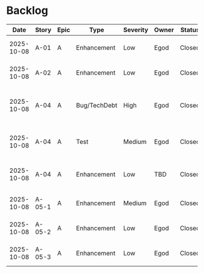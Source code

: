 # Backlog

| Date | Story | Epic | Type | Severity | Owner | Status | Notes |
|------|-------|------|------|----------|-------|--------|-------|
| 2025-10-08 | A-01 | A | Enhancement | Low | Egod | Closed | Add logging for NPC creation in npcService.create (e.g., console.log or proper logger). Related to story-1.1.md |
| 2025-10-08 | A-02 | A | Enhancement | Low | Egod | Closed | Add input validation for limit (max 100) and offset (non-negative) in GET /npc route. Related to story-1.2.md |
| 2025-10-08 | A-04 | A | Bug/TechDebt | High | Egod | Closed | Derive player_id from auth/session middleware and enforce on PATCH /npc/{id}/prompt. Implemented in src/app.ts and src/routes/npc.ts on 2025-10-08. See: docs/stories/story-1.4.md |
| 2025-10-08 | A-04 | A | Test | Medium | Egod | Closed | Integration test added: tests/routes/patch_prompt.integration.test.ts on 2025-10-08. See: docs/stories/story-1.4.md |
| 2025-10-08 | A-04 | A | Enhancement | Low | TBD | Closed | Add input size validation and sanitization for `prompt` (limit length, e.g., 5000 chars). See: src/routes/npc.ts, src/services/npcService.ts |
| 2025-10-08 | A-05-1 | A | Enhancement | Medium | Egod | Closed | Replace simple admin check with role-based middleware or config-driven admin list. Related to story-1.5.md |
| 2025-10-08 | A-05-2 | A | Enhancement | Low | Egod | Closed | Load prompt templates into memory at startup for performance; consider cache invalidation. Related to story-1.5.md |
| 2025-10-08 | A-05-3 | A | Enhancement | Low | Egod | Closed | Add localization and structured metadata for prompt templates. Related to story-1.5.md |